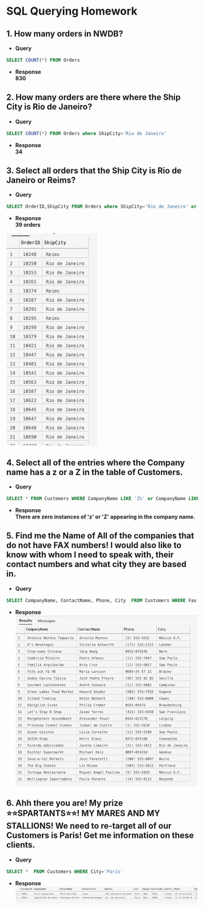 # SQL Querying Homework
## 1.  How many orders in NWDB?
* **Query**
```sql
SELECT COUNT(*) FROM Orders
```
* **Response**   
**830**

## 2. How many orders are there where the Ship City is Rio de Janeiro?
* **Query**
```sql
SELECT COUNT(*) FROM Orders where ShipCity='Rio de Janeiro'
```
* **Response**   
**34**   

## 3. Select all orders that the Ship City is Rio de Janeiro or Reims?
* **Query**
```sql
SELECT OrderID,ShipCity FROM Orders where ShipCity='Rio de Janeiro' or ShipCity='Reims'
```
* **Response**   
**39 orders**

![q3](https://github.com/A-Ahmed100216/SQL_Homework/blob/main/Images/q3.png)

## 4. Select all of the entries where the Company name has a z or a Z in the table of Customers.
* **Query**
```sql
SELECT * FROM Customers WHERE CompanyName LIKE 'Z%' or CompanyName LIKE '%z'
```
* **Response**    
**There are zero instances of 'z' or 'Z' appearing in the company name.**

## 5. Find me the Name of All of the companies that do not have FAX numbers! I would also like to know with whom I need to speak with, their contact numbers and what city they are based in.
* **Query**
```sql
SELECT CompanyName, ContactName, Phone, City  FROM Customers WHERE Fax IS NULL
```
* **Response**   
![q5](https://github.com/A-Ahmed100216/SQL_Homework/blob/main/Images/q5.png)

## 6. Ahh there you are! My prize ⭐⭐SPARTANTS⭐⭐! MY MARES AND MY STALLIONS! We need to re-target all of our Customers is Paris! Get me information on these clients.
* **Query**
```sql
SELECT *  FROM Customers WHERE City='Paris'
```
* **Response** 
![q6](https://github.com/A-Ahmed100216/SQL_Homework/blob/main/Images/q6.png)
